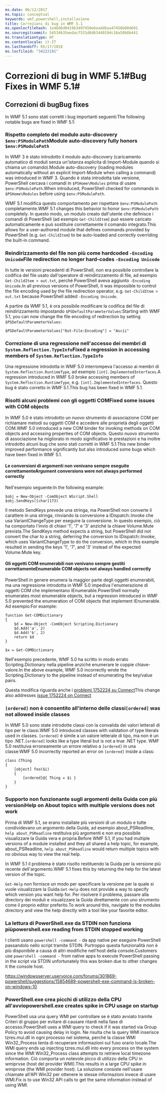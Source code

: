 ```yaml
---
ms.date: 06/12/2017
ms.topic: conceptual
keywords: wmf,powershell,installazione
title: Correzioni di bug in WMF 5.1
ms.openlocfilehash: 1e46d6d0419b3497450e6eaddbaa47456b004691
ms.sourcegitcommit: 54534635eedacf531d8d6344019dc16a50b8b441
ms.translationtype: HT
ms.contentlocale: it-IT
ms.lasthandoff: 05/17/2018
ms.locfileid: "34222191"
---
```

# <a name="bug-fixes-in-wmf-51"></a><span data-ttu-id="8c4e7-103">Correzioni di bug in WMF 5.1#</span><span class="sxs-lookup"><span data-stu-id="8c4e7-103">Bug Fixes in WMF 5.1#</span></span>

## <a name="bug-fixes"></a><span data-ttu-id="8c4e7-104">Correzioni di bug</span><span class="sxs-lookup"><span data-stu-id="8c4e7-104">Bug fixes</span></span> ##

<span data-ttu-id="8c4e7-105">In WMF 5.1 sono stati corretti i bug importanti seguenti:</span><span class="sxs-lookup"><span data-stu-id="8c4e7-105">The following notable bugs are fixed in WMF 5.1:</span></span>

### <a name="module-auto-discovery-fully-honors-envpsmodulepath"></a><span data-ttu-id="8c4e7-106">Rispetto completo del modulo auto-discovery `$env:PSModulePath`</span><span class="sxs-lookup"><span data-stu-id="8c4e7-106">Module auto-discovery fully honors `$env:PSModulePath`</span></span> ###

<span data-ttu-id="8c4e7-107">In WMF 3 è stato introdotto il modulo auto-discovery (caricamento automatico di moduli senza un'istanza esplicita di Import-Module quando si chiama un comando).</span><span class="sxs-lookup"><span data-stu-id="8c4e7-107">Module auto-discovery (loading modules automatically without an explicit Import-Module when calling a command) was introduced in WMF 3.</span></span>
<span data-ttu-id="8c4e7-108">Quando è stata introdotta tale versione, PowerShell cercava i comandi in `$PSHome\Modules` prima di usare `$env:PSModulePath`.</span><span class="sxs-lookup"><span data-stu-id="8c4e7-108">When introduced, PowerShell checked for commands in `$PSHome\Modules` before using `$env:PSModulePath`.</span></span>

<span data-ttu-id="8c4e7-109">WMF 5.1 modifica questo comportamento per rispettare `$env:PSModulePath` completamente.</span><span class="sxs-lookup"><span data-stu-id="8c4e7-109">WMF 5.1 changes this behavior to honor `$env:PSModulePath` completely.</span></span>
<span data-ttu-id="8c4e7-110">In questo modo, un modulo creato dall'utente che definisce i comandi di PowerShell (ad esempio `Get-ChildItem`) può essere caricato automaticamente e può sostituire correttamente il comando integrato.</span><span class="sxs-lookup"><span data-stu-id="8c4e7-110">This allows for a user-authored module that defines commands provided by PowerShell (e.g. `Get-ChildItem`) to be auto-loaded and correctly overriding the built-in command.</span></span>

### <a name="file-redirection-no-longer-hard-codes--encoding-unicode"></a><span data-ttu-id="8c4e7-111">Reindirizzamento del file non più come hardcoded `-Encoding Unicode`</span><span class="sxs-lookup"><span data-stu-id="8c4e7-111">File redirection no longer hard-codes `-Encoding Unicode`</span></span> ###

<span data-ttu-id="8c4e7-112">In tutte le versioni precedenti di PowerShell, non era possibile controllare la codifica del file usato dall'operatore di reindirizzamento di file, ad esempio `Get-ChildItem > out.txt`, perché PowerShell aveva aggiunto `-Encoding Unicode`.</span><span class="sxs-lookup"><span data-stu-id="8c4e7-112">In all previous versions of PowerShell, it was impossible to control the file encoding used by the file redirection operator, e.g. `Get-ChildItem > out.txt` because PowerShell added `-Encoding Unicode`.</span></span>

<span data-ttu-id="8c4e7-113">A partire da WMF 5.1, è ora possibile modificare la codifica del file di reindirizzamento impostando `$PSDefaultParameterValues`:</span><span class="sxs-lookup"><span data-stu-id="8c4e7-113">Starting with WMF 5.1, you can now change the file encoding of redirection by setting `$PSDefaultParameterValues`:</span></span>

```
$PSDefaultParameterValues["Out-File:Encoding"] = "Ascii"
```

### <a name="fixed-a-regression-in-accessing-members-of-systemreflectiontypeinfo"></a><span data-ttu-id="8c4e7-114">Correzione di una regressione nell'accesso dei membri di `System.Reflection.TypeInfo`</span><span class="sxs-lookup"><span data-stu-id="8c4e7-114">Fixed a regression in accessing members of `System.Reflection.TypeInfo`</span></span> ###

<span data-ttu-id="8c4e7-115">Una regressione introdotta in WMF 5.0 interrompeva l'accesso ai membri di `System.Reflection.RuntimeType`, ad esempio `[int].ImplementedInterfaces`.</span><span class="sxs-lookup"><span data-stu-id="8c4e7-115">A regression introduced in WMF 5.0 broke accessing members of `System.Reflection.RuntimeType`, e.g. `[int].ImplementedInterfaces`.</span></span>
<span data-ttu-id="8c4e7-116">Questo bug è stato corretto in WMF 5.1.</span><span class="sxs-lookup"><span data-stu-id="8c4e7-116">This bug has been fixed in WMF 5.1.</span></span>


### <a name="fixed-some-issues-with-com-objects"></a><span data-ttu-id="8c4e7-117">Risolti alcuni problemi con gli oggetti COM</span><span class="sxs-lookup"><span data-stu-id="8c4e7-117">Fixed some issues with COM objects</span></span> ###

<span data-ttu-id="8c4e7-118">In WMF 5.0 è stato introdotto un nuovo strumento di associazione COM per richiamare metodi su oggetti COM e accedere alle proprietà degli oggetti COM.</span><span class="sxs-lookup"><span data-stu-id="8c4e7-118">WMF 5.0 introduced a new COM binder for invoking methods on COM objects and accessing properties of COM objects.</span></span>
<span data-ttu-id="8c4e7-119">Questo nuovo strumento di associazione ha migliorato in modo significativo le prestazioni e ha inoltre introdotto alcuni bug che sono stati corretti in WMF 5.1.</span><span class="sxs-lookup"><span data-stu-id="8c4e7-119">This new binder improved performance significantly but also introduced some bugs which have been fixed in WMF 5.1.</span></span>

#### <a name="argument-conversions-were-not-always-performed-correctly"></a><span data-ttu-id="8c4e7-120">Le conversioni di argomenti non venivano sempre eseguite correttamente</span><span class="sxs-lookup"><span data-stu-id="8c4e7-120">Argument conversions were not always performed correctly</span></span> ####

<span data-ttu-id="8c4e7-121">Nell'esempio seguente:</span><span class="sxs-lookup"><span data-stu-id="8c4e7-121">In the following example:</span></span>

```
$obj = New-Object -ComObject WScript.Shell
$obj.SendKeys([char]173)
```

<span data-ttu-id="8c4e7-122">Il metodo SendKeys prevede una stringa, ma PowerShell non converte il carattere in una stringa, rinviando la conversione a IDispatch::Invoke che usa VariantChangeType per eseguire la conversione. In questo esempio, ciò ha comportato l'invio di chiavi '1', '7' e '3' anziché la chiave Volume.Mute prevista.</span><span class="sxs-lookup"><span data-stu-id="8c4e7-122">The SendKeys method expects a string, but PowerShell did not convert the char to a string, deferring the conversion to IDispatch::Invoke, which uses VariantChangeType to do the conversion, which in this example resulted in sending the keys '1', '7', and '3' instead of the expected Volume.Mute key.</span></span>

#### <a name="enumerable-com-objects-not-always-handled-correctly"></a><span data-ttu-id="8c4e7-123">Gli oggetti COM enumerabili non venivano sempre gestiti correttamente</span><span class="sxs-lookup"><span data-stu-id="8c4e7-123">Enumerable COM objects not always handled correctly</span></span> ####

<span data-ttu-id="8c4e7-124">PowerShell in genere enumera la maggior parte degli oggetti enumerabili, ma una regressione introdotta in WMF 5.0 impediva l'enumerazione di oggetti COM che implementano IEnumerable.</span><span class="sxs-lookup"><span data-stu-id="8c4e7-124">PowerShell normally enumerates most enumerable objects, but a regression introduced in WMF 5.0 prevented the enumeration of COM objects that implement IEnumerable.</span></span>  <span data-ttu-id="8c4e7-125">Ad esempio:</span><span class="sxs-lookup"><span data-stu-id="8c4e7-125">For example:</span></span>

```
function Get-COMDictionary
{
    $d = New-Object -ComObject Scripting.Dictionary
    $d.Add('a', 2)
    $d.Add('b', 2)
    return $d
}

$x = Get-COMDictionary
```

<span data-ttu-id="8c4e7-126">Nell'esempio precedente, WMF 5.0 ha scritto in modo errato Scripting.Dictionary nella pipeline anziché enumerare le coppie chiave-valore.</span><span class="sxs-lookup"><span data-stu-id="8c4e7-126">In the above example, WMF 5.0 incorrectly wrote the Scripting.Dictionary to the pipeline instead of enumerating the key/value pairs.</span></span>

<span data-ttu-id="8c4e7-127">Questa modifica riguarda anche i [problemi 1752224 su Connect](https://connect.microsoft.com/PowerShell/feedback/details/1752224)</span><span class="sxs-lookup"><span data-stu-id="8c4e7-127">This change also addresses [issue 1752224 on Connect](https://connect.microsoft.com/PowerShell/feedback/details/1752224)</span></span>

### <a name="ordered-was-not-allowed-inside-classes"></a><span data-ttu-id="8c4e7-128">`[ordered]` non è consentito all'interno delle classi</span><span class="sxs-lookup"><span data-stu-id="8c4e7-128">`[ordered]` was not allowed inside classes</span></span> ###

<span data-ttu-id="8c4e7-129">In WMF 5.0 sono state introdotte classi con la convalida dei valori letterali di tipo per le classi.</span><span class="sxs-lookup"><span data-stu-id="8c4e7-129">WMF 5.0 introduced classes with validation of type literals used in classes.</span></span>
<span data-ttu-id="8c4e7-130">`[ordered]` è simile a un valore letterale di tipo, ma non è un tipo .NET.</span><span class="sxs-lookup"><span data-stu-id="8c4e7-130">`[ordered]` looks like a type literal but is not a true .NET type.</span></span>
<span data-ttu-id="8c4e7-131">WMF 5.0 restituiva erroneamente un errore relativo a `[ordered]` in una classe:</span><span class="sxs-lookup"><span data-stu-id="8c4e7-131">WMF 5.0 incorrectly reported an error on `[ordered]` inside a class:</span></span>

```
class CThing
{
    [object] foo($i)
    {
        [ordered]@{ Thing = $i }
    }
}
```


### <a name="help-on-about-topics-with-multiple-versions-does-not-work"></a><span data-ttu-id="8c4e7-132">Supporto non funzionante sugli argomenti della Guida con più versioni</span><span class="sxs-lookup"><span data-stu-id="8c4e7-132">Help on About topics with multiple versions does not work</span></span> ###

<span data-ttu-id="8c4e7-133">Prima di WMF 5.1, se erano installate più versioni di un modulo e tutte condividevano un argomento della Guida, ad esempio about_PSReadline, `help about_PSReadline` restituiva più argomenti e non era possibile visualizzare la Guida vera e propria.</span><span class="sxs-lookup"><span data-stu-id="8c4e7-133">Before WMF 5.1, if you had multiple versions of a module installed and they all shared a help topic, for example, about_PSReadline, `help about_PSReadline` would return multiple topics with no obvious way to view the real help.</span></span>

<span data-ttu-id="8c4e7-134">In WMF 5.1 il problema è stato risolto restituendo la Guida per la versione più recente dell'argomento.</span><span class="sxs-lookup"><span data-stu-id="8c4e7-134">WMF 5.1 fixes this by returning the help for the latest version of the topic.</span></span>

<span data-ttu-id="8c4e7-135">`Get-Help` non fornisce un modo per specificare la versione per la quale si vuole visualizzare la Guida.</span><span class="sxs-lookup"><span data-stu-id="8c4e7-135">`Get-Help` does not provide a way to specify which version you want help for.</span></span>
<span data-ttu-id="8c4e7-136">Per risolvere il problema, passare alla directory dei moduli e visualizzare la Guida direttamente con uno strumento come il proprio editor preferito.</span><span class="sxs-lookup"><span data-stu-id="8c4e7-136">To work around this, navigate to the modules directory and view the help directly with a tool like your favorite editor.</span></span>

### <a name="powershellexe-reading-from-stdin-stopped-working"></a><span data-ttu-id="8c4e7-137">La lettura di PowerShell.exe da STDIN non funziona più</span><span class="sxs-lookup"><span data-stu-id="8c4e7-137">powershell.exe reading from STDIN stopped working</span></span>

<span data-ttu-id="8c4e7-138">I clienti usano `powershell -command -` da app native per eseguire PowerShell passandolo nello script tramite STDIN. Purtroppo questa funzionalità non è più disponibile a causa di altri modifiche nell'host della console.</span><span class="sxs-lookup"><span data-stu-id="8c4e7-138">Customers use `powershell -command -` from native apps to execute PowerShell passing in the script via STDIN unfortunately this was broken due to other changes it the console host.</span></span>

https://windowsserver.uservoice.com/forums/301869-powershell/suggestions/15854689-powershell-exe-command-is-broken-on-windows-10

### <a name="powershellexe-creates-spike-in-cpu-usage-on-startup"></a><span data-ttu-id="8c4e7-139">PowerShell.exe crea picchi di utilizzo della CPU all'avvio</span><span class="sxs-lookup"><span data-stu-id="8c4e7-139">powershell.exe creates spike in CPU usage on startup</span></span>

<span data-ttu-id="8c4e7-140">PowerShell usa una query WMI per controllare se è stato avviato tramite Criteri di gruppo per evitare di causare ritardi nella fase di accesso.</span><span class="sxs-lookup"><span data-stu-id="8c4e7-140">PowerShell uses a WMI query to check if it was started via Group Policy to avoid causing delay in login.</span></span>
<span data-ttu-id="8c4e7-141">Ne risulta che la query WMI inserisce tzres.mui.dll in ogni processo nel sistema, perché la classe WMI Win32_Process tenta di recuperare informazioni sul fuso orario locale.</span><span class="sxs-lookup"><span data-stu-id="8c4e7-141">The WMI query ends up injecting tzres.mui.dll into every process on the system since the WMI Win32_Process class attempts to retrieve local timezone information.</span></span>
<span data-ttu-id="8c4e7-142">Ciò comporta un notevole picco di utilizzo della CPU in wmiprvse (host del provider WMI).</span><span class="sxs-lookup"><span data-stu-id="8c4e7-142">This results in a large CPU spike in wmiprvse (the WMI provider host).</span></span>
<span data-ttu-id="8c4e7-143">La soluzione consiste nell'usare chiamate all'API Win32 per ottenere le stesse informazioni invece di usare WMI.</span><span class="sxs-lookup"><span data-stu-id="8c4e7-143">Fix is to use Win32 API calls to get the same information instead of using WMI.</span></span>
